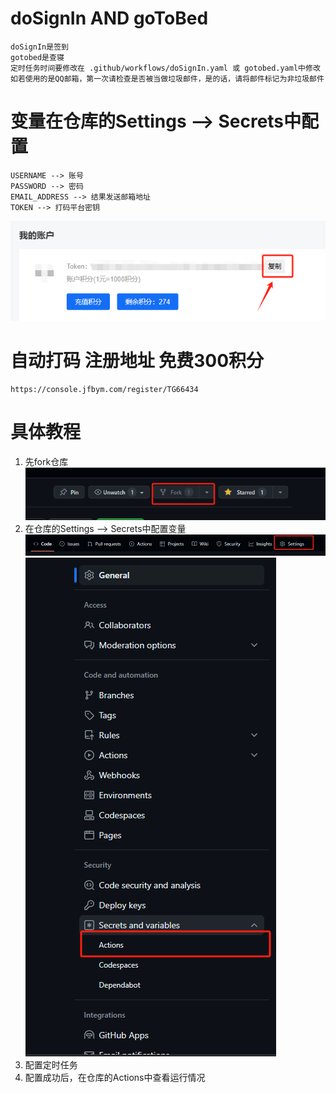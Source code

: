 # doSignIn AND goToBed

    doSignIn是签到
    gotobed是查寝
    定时任务时间要修改在 .github/workflows/doSignIn.yaml 或 gotobed.yaml中修改
    如若使用的是QQ邮箱，第一次请检查是否被当做垃圾邮件，是的话，请将邮件标记为非垃圾邮件

# 变量在仓库的Settings --> Secrets中配置

    USERNAME --> 账号
    PASSWORD --> 密码
    EMAIL_ADDRESS --> 结果发送邮箱地址
    TOKEN --> 打码平台密钥

![img.png](gzlg助手/img/img.png)

# 自动打码 注册地址 免费300积分

    https://console.jfbym.com/register/TG66434

# 具体教程

1. 先fork仓库
   ![img.png](gzlg助手/img/img4.png)
2. 在仓库的Settings --> Secrets中配置变量
   ![img_1.png](gzlg助手/img/img_1.png)
   ![img_2.png](gzlg助手/img/img_2.png)
3. 配置定时任务
4. 配置成功后，在仓库的Actions中查看运行情况

















































